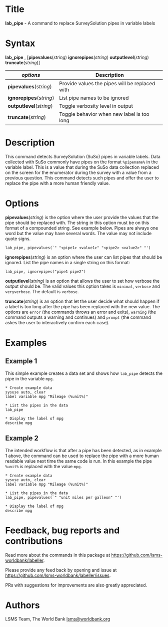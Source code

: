 # Title

__lab_pipe__ - A command to replace SurveySolution pipes in variable labels

# Syntax

__lab_pipe__ , [__**pipev**alues__(_string_) __**ignorep**ipes__(_string_) __**out**putlevel__(_string_) __**trun**cate__(_string_)]

| _options_ | Description |
|-----------|-------------|
| __**pipev**alues__(_string_)  | Provide values the pipes will be replaced with  |
| __**ignorep**ipes__(_string_) | List pipe names to be ignored  |
| __**out**putlevel__(_string_) | Toggle verbosity level in output |
| __**trun**cate__(_string_)    | Toggle behavior when new label is too long |

# Description

This command detects SurveySolution (SuSo) pipes in variable labels.
Data collected with SuSo commonly have pipes
on the format `%pipename%` in the variable label.
This is a value that during the SuSo data collection replaced on the screen
for the enumerator during the survey with a value from a previous question.
This command detects such pipes and offer the user to replace
the pipe with a more human friendly value.

# Options

__**pipev**alues__(_string_) is the option where the user provide the values that the pipe should be replaced with. The string in this option must be on this format of a compounded string. See example below. Pipes are always one word but the value may have several words. The value may not include quote signs.

```
lab_pipe, pipevalues(`" "<pipe1> <value1>" "<pipe2> <value2>" "')
```

__**ignorep**ipes__(_string_) is an option where the user
can list pipes that should be ignored.
List the pipe names in a single string on this format:

```
lab_pipe, ignorepipes("pipe1 pipe2")
```

__**out**putlevel__(_string_) is an option that allows the user to set how verbose the output should be. The valid values this option takes is `minimal`, `verbose` and `veryverbose`. The default is `verbose`.

__**trun**cate__(_string_) is an option that let the user decide what should happen if a label is too long after the pipe has been replaced with the new value. The options are `error` (the commands throws an error and exits), `warning` (the command outputs a warning and continues) and `prompt` (the command askes the user to interactively confirm each case).

# Examples

## Example 1

This simple example creates a data set and shows
how `lab_pipe` detects the pipe in the variable `mpg`.

```
* Create example data
sysuse auto, clear
label variable mpg "Mileage (%unit%)"

* List the pipes in the data
lab_pipe

* Display the label of mpg
describe mpg
```

## Example 2

The intended workflow is that after a pipe has been detected,
as in example 1 above, the command can be used to replace the pipe
with a more human readable value next time the same code is run.
In this example the pipe `%unit%` is replaced with the value `mpg`.

```
* Create example data
sysuse auto, clear
label variable mpg "Mileage (%unit%)"

* List the pipes in the data
lab_pipe, pipevalues(`" "unit miles per galleon" "')

* Display the label of mpg
describe mpg
```

# Feedback, bug reports and contributions

Read more about the commands in this package at https://github.com/lsms-worldbank/labeller.

Please provide any feed back by opening and issue at https://github.com/lsms-worldbank/labeller/issues.

PRs with suggestions for improvements are also greatly appreciated.

# Authors

LSMS Team, The World Bank lsms@worldbank.org
